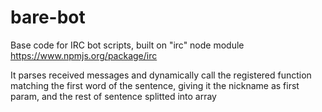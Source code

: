 bare-bot
========

Base code for IRC bot scripts, built on "irc" node module https://www.npmjs.org/package/irc

It parses received messages and dynamically call the registered function matching the first word of the sentence, giving it the nickname as first param, and the rest of sentence splitted into array



